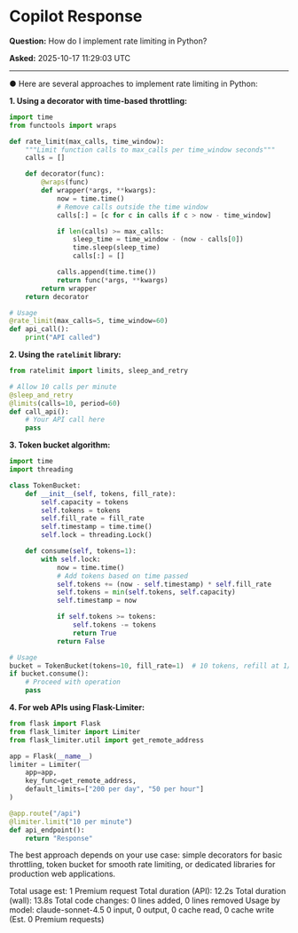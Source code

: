 # Copilot Response

**Question:** How do I implement rate limiting in Python?

**Asked:** 2025-10-17 11:29:03 UTC

---

● Here are several approaches to implement rate limiting in Python:

   **1. Using a decorator with time-based throttling:**

   ```python
   import time
   from functools import wraps

   def rate_limit(max_calls, time_window):
       """Limit function calls to max_calls per time_window seconds"""
       calls = []

       def decorator(func):
           @wraps(func)
           def wrapper(*args, **kwargs):
               now = time.time()
               # Remove calls outside the time window
               calls[:] = [c for c in calls if c > now - time_window]

               if len(calls) >= max_calls:
                   sleep_time = time_window - (now - calls[0])
                   time.sleep(sleep_time)
                   calls[:] = []

               calls.append(time.time())
               return func(*args, **kwargs)
           return wrapper
       return decorator

   # Usage
   @rate_limit(max_calls=5, time_window=60)
   def api_call():
       print("API called")
   ```

   **2. Using the `ratelimit` library:**

   ```python
   from ratelimit import limits, sleep_and_retry

   # Allow 10 calls per minute
   @sleep_and_retry
   @limits(calls=10, period=60)
   def call_api():
       # Your API call here
       pass
   ```

   **3. Token bucket algorithm:**

   ```python
   import time
   import threading

   class TokenBucket:
       def __init__(self, tokens, fill_rate):
           self.capacity = tokens
           self.tokens = tokens
           self.fill_rate = fill_rate
           self.timestamp = time.time()
           self.lock = threading.Lock()

       def consume(self, tokens=1):
           with self.lock:
               now = time.time()
               # Add tokens based on time passed
               self.tokens += (now - self.timestamp) * self.fill_rate
               self.tokens = min(self.tokens, self.capacity)
               self.timestamp = now

               if self.tokens >= tokens:
                   self.tokens -= tokens
                   return True
               return False

   # Usage
   bucket = TokenBucket(tokens=10, fill_rate=1)  # 10 tokens, refill at 1/sec
   if bucket.consume():
       # Proceed with operation
       pass
   ```

   **4. For web APIs using Flask-Limiter:**

   ```python
   from flask import Flask
   from flask_limiter import Limiter
   from flask_limiter.util import get_remote_address

   app = Flask(__name__)
   limiter = Limiter(
       app=app,
       key_func=get_remote_address,
       default_limits=["200 per day", "50 per hour"]
   )

   @app.route("/api")
   @limiter.limit("10 per minute")
   def api_endpoint():
       return "Response"
   ```

   The best approach depends on your use case: simple decorators for basic throttling, token bucket
    for smooth rate limiting, or dedicated libraries for production web applications.


Total usage est:       1 Premium request
Total duration (API):  12.2s
Total duration (wall): 13.8s
Total code changes:    0 lines added, 0 lines removed
Usage by model:
    claude-sonnet-4.5    0 input, 0 output, 0 cache read, 0 cache write (Est. 0 Premium requests)

